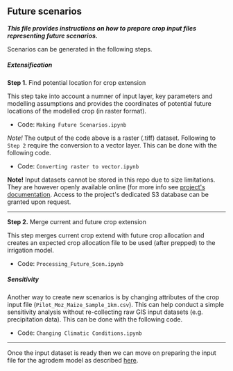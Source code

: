 ﻿## Future scenarios

***This file provides instructions on how to prepare crop input files representing future scenarios.***

Scenarios can be generated in the following steps.


##### Extensification

**Step 1.** Find potential location for crop extension

This step take into account a numner of input layer, key parameters and modelling assumptions and provides the coordinates of potential future locations of the modelled crop (in raster format).

* Code: ```Making Future Scenarios.ipynb```

*Note!* The output of the code above is a raster (.tiff) dataset. Following to ```Step 2``` require the conversion to a vector layer. This can be done with the following code.

* Code: ```Converting raster to vector.ipynb```

**Note!** Input datasets cannot be stored in this repo due to size limitations. They are however openly available online (for more info see [project's documentation](https://agrodem.readthedocs.io/en/latest/index.html). Access to the project's dedicated S3 database can be granted upon request. 

--------------------------------------------------------------------------------

**Step 2.** Merge current and future crop extension

This step merges current crop extend with future crop allocation and creates an expected crop allocation file to be used (after prepped) to the irrigation model.

* Code: ```Processing_Future_Scen.ipynb```

##### Sensitivity

Another way to create new scenarios is by changing attributes of the crop input file (```Pilot_Moz_Maize_Sample_1km.csv```). This can help conduct a simple sensitivity analysis without re-collecting raw GIS input datasets (e.g. precipitation data). This can be done with the following code.


* Code: ```Changing Climatic Conditions.ipynb``` 

--------------------------------------------------------------------------------
Once the input dataset is ready then we can move on preparing the input file for the agrodem model as described [here](https://github.com/akorkovelos/agrodem/blob/master/agrodem_preprocessing/Agrodem_Prepping.md).